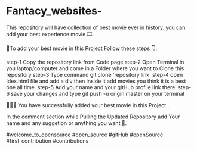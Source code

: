 # Fantacy_websites-
This repository will have collection of best movie ever in history. you can add your best experience movie 🎞️.

🫧To add your best movie in this Project Follow these steps 👇.

step-1 Copy the repository link from Code page
step-2 Open Terminal in you laptop/computer and come in a Folder where you want to Clone this repository
step-3 Type command git clone 'repository link'
step-4 open Idex.html file and add a div then inside it add movies you think it is a best one all time.
step-5 Add your name and your gitHub profile link there.
step-6 save your changes and type git push -u origin master on your terminal

🥳🥳🎇  You have successfully added your best movie in this Project..

In the comment section while Pulling the Updated Repository add Your name and any suggetion or anything you want 🙏.

#welcome_to_opensource
#open_source
#gitHub
#openSource
#first_contribution
#contributions

